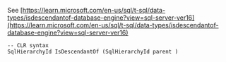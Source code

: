See [https://learn.microsoft.com/en-us/sql/t-sql/data-types/isdescendantof-database-engine?view=sql-server-ver16](https://learn.microsoft.com/en-us/sql/t-sql/data-types/isdescendantof-database-engine?view=sql-server-ver16)
```
-- CLR syntax  
SqlHierarchyId IsDescendantOf (SqlHierarchyId parent )
```
